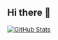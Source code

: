 ## Hi there 👋

[![GitHub Stats](https://github-readme-stats.vercel.app/api?username=ShriVarshaan&show_icons=true&theme=dark)](https://github-readme-stats.vercel.app/api/top-langs/?username=ShriVarshaan&layout=compact&theme=dark)
